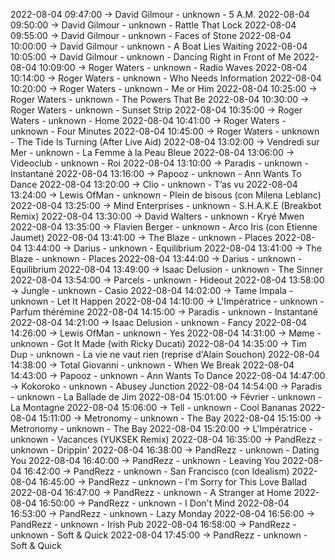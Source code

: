 2022-08-04 09:47:00 -> David Gilmour - unknown - 5 A.M.
2022-08-04 09:50:00 -> David Gilmour - unknown - Rattle That Lock
2022-08-04 09:55:00 -> David Gilmour - unknown - Faces of Stone
2022-08-04 10:00:00 -> David Gilmour - unknown - A Boat Lies Waiting
2022-08-04 10:05:00 -> David Gilmour - unknown - Dancing Right in Front of Me
2022-08-04 10:09:00 -> Roger Waters - unknown - Radio Waves
2022-08-04 10:14:00 -> Roger Waters - unknown - Who Needs Information
2022-08-04 10:20:00 -> Roger Waters - unknown - Me or Him
2022-08-04 10:25:00 -> Roger Waters - unknown - The Powers That Be
2022-08-04 10:30:00 -> Roger Waters - unknown - Sunset Strip
2022-08-04 10:35:00 -> Roger Waters - unknown - Home
2022-08-04 10:41:00 -> Roger Waters - unknown - Four Minutes
2022-08-04 10:45:00 -> Roger Waters - unknown - The Tide Is Turning (After Live Aid)
2022-08-04 13:02:00 -> Vendredi sur Mer - unknown - La Femme à la Peau Bleue
2022-08-04 13:06:00 -> Videoclub - unknown - Roi
2022-08-04 13:10:00 -> Paradis - unknown - Instantané
2022-08-04 13:16:00 -> Papooz - unknown - Ann Wants To Dance
2022-08-04 13:20:00 -> Clio - unknown - T’as vu
2022-08-04 13:24:00 -> Lewis OfMan - unknown - Plein de bisous (con Milena Leblanc)
2022-08-04 13:25:00 -> Mind Enterprises - unknown - S.H.A.K.E (Breakbot Remix)
2022-08-04 13:30:00 -> David Walters - unknown - Kryé Mwen
2022-08-04 13:35:00 -> Flavien Berger - unknown - Arco Iris (con Etienne Jaumet)
2022-08-04 13:41:00 -> The Blaze - unknown - Places
2022-08-04 13:44:00 -> Darius - unknown - Equilibrium
2022-08-04 13:41:00 -> The Blaze - unknown - Places
2022-08-04 13:44:00 -> Darius - unknown - Equilibrium
2022-08-04 13:49:00 -> Isaac Delusion - unknown - The Sinner
2022-08-04 13:54:00 -> Parcels - unknown - Hideout
2022-08-04 13:58:00 -> Jungle - unknown - Casio
2022-08-04 14:02:00 -> Tame Impala - unknown - Let It Happen
2022-08-04 14:10:00 -> L'Impératrice - unknown - Parfum thérémine
2022-08-04 14:15:00 -> Paradis - unknown - Instantané
2022-08-04 14:21:00 -> Isaac Delusion - unknown - Fancy
2022-08-04 14:26:00 -> Lewis OfMan - unknown - Yes
2022-08-04 14:31:00 -> Møme - unknown - Got It Made (with Ricky Ducati)
2022-08-04 14:35:00 -> Tim Dup - unknown - La vie ne vaut rien (reprise d'Alain Souchon)
2022-08-04 14:38:00 -> Total Giovanni - unknown - When We Break
2022-08-04 14:43:00 -> Papooz - unknown - Ann Wants To Dance
2022-08-04 14:47:00 -> Kokoroko - unknown - Abusey Junction
2022-08-04 14:54:00 -> Paradis - unknown - La Ballade de Jim
2022-08-04 15:01:00 -> Février - unknown - La Montagne
2022-08-04 15:06:00 -> Tell - unknown - Cool Bananas
2022-08-04 15:11:00 -> Metronomy - unknown - The Bay
2022-08-04 15:15:00 -> Metronomy - unknown - The Bay
2022-08-04 15:20:00 -> L'Impératrice - unknown - Vacances (YUKSEK Remix)
2022-08-04 16:35:00 -> PandRezz - unknown - Drippin'
2022-08-04 16:38:00 -> PandRezz - unknown - Dating You
2022-08-04 16:40:00 -> PandRezz - unknown - Leaving You
2022-08-04 16:42:00 -> PandRezz - unknown - San Francisco (con Idealism)
2022-08-04 16:45:00 -> PandRezz - unknown - I'm Sorry for This Love Ballad
2022-08-04 16:47:00 -> PandRezz - unknown - A Stranger at Home
2022-08-04 16:50:00 -> PandRezz - unknown - I Don't Mind
2022-08-04 16:53:00 -> PandRezz - unknown - Lazy Monday
2022-08-04 16:56:00 -> PandRezz - unknown - Irish Pub
2022-08-04 16:58:00 -> PandRezz - unknown - Soft & Quick
2022-08-04 17:45:00 -> PandRezz - unknown - Soft & Quick
